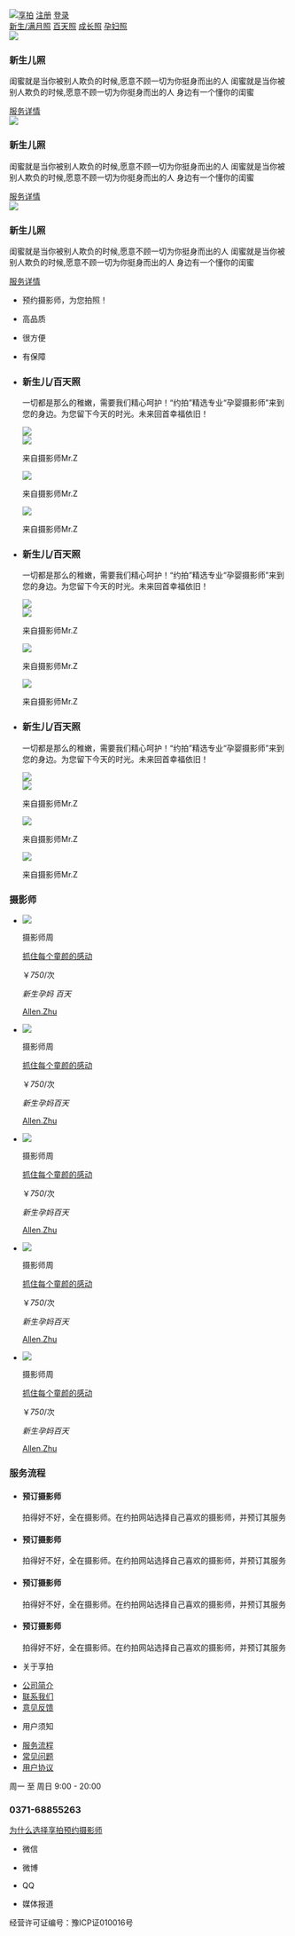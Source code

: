 <!DOCTYPE html>
<html>
<head>
<meta http-equiv="content-type" content="text/html;charset=utf-8">
<title></title>
<meta http-equiv="X-UA-Compatible" content="IE=edge,chrome=1">
<meta name="description" content="">
<meta name="keywords" content="keyword1,keyword2,keyword3..">
<link rel="stylesheet" type="text/css" href="css/main.css">
<script src="js/jquery-1.11.1.min.js" type="text/javascript"></script>
</head>
<body>
<div class="banner">
	<div class="banner-top">
		<a href="#" target="_blank"><img src="images/photo.jpg" alt="享拍"></a>
		<a href="#" target="_blank" class="regist">注册</a>
		<a href="#" target="_blank" class="landing">登录</a>
		<div class="nav">
			<a href="#" target="_blank" class="first-a">新生/满月照</a>
			<a href="#" target="_blank">百天照</a>
			<a href="#" target="_blank">成长照</a>
			<a href="#" target="_blank">孕妇照</a>
		</div>
	</div>
	<div id="focus">
	<div class="focus is-focus">
		<img src="images/banner-pic1.jpg">
		<div class="content">
			<h3>新生儿照</h3>
			<p>闺蜜就是当你被别人欺负的时候,愿意不顾一切为你挺身而出的人 闺蜜就是当你被别人欺负的时候,愿意不顾一切为你挺身而出的人 身边有一个懂你的闺蜜</p>
			<a href="#" target="_blank">服务详情</a>
		</div>
	</div>
	<div class="focus">
		<img src="images/banner-pic2.jpg">
		<div class="content">
			<h3>新生儿照</h3>
			<p>闺蜜就是当你被别人欺负的时候,愿意不顾一切为你挺身而出的人 闺蜜就是当你被别人欺负的时候,愿意不顾一切为你挺身而出的人 身边有一个懂你的闺蜜</p>
			<a href="#" target="_blank">服务详情</a>
		</div>
	</div>
	<div class="focus">
		<img src="images/banner-pic1.jpg">
		<div class="content">
			<h3>新生儿照</h3>
			<p>闺蜜就是当你被别人欺负的时候,愿意不顾一切为你挺身而出的人 闺蜜就是当你被别人欺负的时候,愿意不顾一切为你挺身而出的人 身边有一个懂你的闺蜜</p>
			<a href="#" target="_blank">服务详情</a>
		</div>
	</div>
	</div>
</div>
<div class="wrapper clearfix ">
	<ul class="ul-title">
		<li class="l1"><i></i><p>预约摄影师，为您拍照！<p></li>
		<li class="l2"><i></i><p>高品质</p></li>
		<li class="l3"><i></i><p>很方便</p></li>
		<li class="l4"><i></i><p>有保障</p></li>
	</ul>
	<ul class="ul-content">
		<li class="m1">
			<h3>新生儿/百天照</h3>
			<p>一切都是那么的稚嫩，需要我们精心呵护！“约拍”精选专业“孕婴摄影师”来到您的身边。为您留下今天的时光。未来回首幸福依旧！</p>
			<a href="#" target="_blank"><img src="images/picture1.jpg" class="big-pic"></a>
			<div class="small-pic">
				<a href="#" target="_blank"><img src="images/picture1.jpg"></a>
				<span><i></i><p>来自摄影师Mr.Z</p></span>
			</div>
			<div class="small-pic" class="small-pic-m">
				<a href="#" target="_blank"><img src="images/picture1.jpg"></a>
				<span><i></i><p>来自摄影师Mr.Z</p></span>
			</div>
			<div class="small-pic">
				<a href="#" target="_blank"><img src="images/picture1.jpg"></a>
				<span><i></i><p>来自摄影师Mr.Z</p></span>
			</div>
		</li>
		<li class="m2">
			<h3>新生儿/百天照</h3>
			<p>一切都是那么的稚嫩，需要我们精心呵护！“约拍”精选专业“孕婴摄影师”来到您的身边。为您留下今天的时光。未来回首幸福依旧！</p>
			<a href="#" target="_blank"><img src="images/picture2.jpg"></a>
			<div class="small-pic">
				<a href="#" target="_blank"><img src="images/picture1.jpg"></a>
				<span><i></i><p>来自摄影师Mr.Z</p></span>
			</div>
			<div class="small-pic" class="small-pic-m">
				<a href="#" target="_blank"><img src="images/picture1.jpg"></a>
				<span><i></i><p>来自摄影师Mr.Z</p></span>
			</div>
			<div class="small-pic">
				<a href="#" target="_blank"><img src="images/picture1.jpg"></a>
				<span><i></i><p>来自摄影师Mr.Z</p></span>
			</div>
		</li>
		<li class="m3">
			<h3>新生儿/百天照</h3>
			<p>一切都是那么的稚嫩，需要我们精心呵护！“约拍”精选专业“孕婴摄影师”来到您的身边。为您留下今天的时光。未来回首幸福依旧！</p>
			<a href="#" target="_blank"><img src="images/picture1.jpg" class="big-pic"></a>
			<div class="small-pic">
				<a href="#" target="_blank"><img src="images/picture1.jpg"></a>
				<span><i></i><p>来自摄影师Mr.Z</p></span>
			</div>
			<div class="small-pic" class="small-pic-m">
				<a href="#" target="_blank"><img src="images/picture1.jpg"></a>
				<span><i></i><p>来自摄影师Mr.Z</p></span>
			</div>
			<div class="small-pic">
				<a href="#" target="_blank"><img src="images/picture1.jpg"></a>
				<span><i></i><p>来自摄影师Mr.Z</p></span>
			</div>
		</li>
	</ul>
</div>
<div class="wrap-title">
	<h3>摄影师</h3>
</div>
<div class="shoot clearfix">
	<ul>
		<li>
			<img src="images/picture2.jpg">
			<p class="this-p">摄影师周</p>
			<div class="shoot-con">
				<a href="#" target="_blank"><span>
					抓住每个童颜的感动
				</span></a>
				<div class="radius-img">
					<p>￥<em>750</em>/次</p>
				</div>
				<div class="shoot-l">
					<i>新生</i><i class="shoot-i2">孕妈</i>
					<i class="shoot-i3">百天</i>
					<a href="#" target="_blank"><p>Allen.Zhu</p></a>		
				</div>
			</div>
		</li>
		<li>
			<img src="images/picture2.jpg">
			<p class="this-p">摄影师周</p>
			<div class="shoot-con">
				<a href="#" target="_blank"><span>
					抓住每个童颜的感动
				</span></a>
				<div class="radius-img">
					<p>￥<em>750</em>/次</p>
				</div>
				<div class="shoot-l">
					<i>新生</i><i class="shoot-i2">孕妈</i><i class="shoot-i3">百天</i>
					<a href="#" target="_blank"><p>Allen.Zhu</p></a>
				</div>
			</div>
		</li>
		<li>
			<img src="images/picture2.jpg">
			<p class="this-p">摄影师周</p>
			<div class="shoot-con">
				<a href="#" target="_blank"><span>
					抓住每个童颜的感动
				</span></a>
				<div class="radius-img">
					<p>￥<em>750</em>/次</p>
				</div>
				<div class="shoot-l">
					<i>新生</i><i class="shoot-i2">孕妈</i><i class="shoot-i3">百天</i>
					<a href="#" target="_blank"><p>Allen.Zhu</p></a>
				</div>
			</div>
		</li>
		<li>
			<img src="images/picture2.jpg">
			<p class="this-p">摄影师周</p>
			<div class="shoot-con">
				<a href="#" target="_blank"><span>
					抓住每个童颜的感动
				</span></a>
				<div class="radius-img">
					<p>￥<em>750</em>/次</p>
				</div>
				<div class="shoot-l">
					<i>新生</i><i class="shoot-i2">孕妈</i><i class="shoot-i3">百天</i>
					<a href="#" target="_blank"><p>Allen.Zhu</p></a>
				</div>
			</div>			
		</li>
		<li class="last-l">
			<img src="images/picture2.jpg">
			<p class="this-p">摄影师周</p>
			<div class="shoot-con">
				<a href="#" target="_blank"><span>
					抓住每个童颜的感动
				</span></a>
				<div class="radius-img">
					<p>￥<em>750</em>/次</p>
				</div>
				<div class="shoot-l">
					<i>新生</i><i class="shoot-i2">孕妈</i><i class="shoot-i3">百天</i>
					<a href="#" target="_blank"><p>Allen.Zhu</p></a>
				</div>
			</div>
		</li>
	</ul>
</div>
<div class="wrap-title">
	<h3>服务流程</h3>
</div>
<div class="flow">
	<ul>
		<li class="flow-l1">
			<h4><i></i>预订摄影师</h4>
			<p>拍得好不好，全在摄影师。在约拍网站选择自己喜欢的摄影师，并预订其服务</p>
			<span></span>
		</li>
		<li class="flow-l2">
			<h4><i></i>预订摄影师</h4>
			<p>拍得好不好，全在摄影师。在约拍网站选择自己喜欢的摄影师，并预订其服务</p>
			<span></span>
		</li>
		<li class="flow-l3">
			<h4><i></i>预订摄影师</h4>
			<p>拍得好不好，全在摄影师。在约拍网站选择自己喜欢的摄影师，并预订其服务</p>
			<span></span>
		</li>
		<li class="flow-l4">
			<h4><i></i>预订摄影师</h4>
			<p>拍得好不好，全在摄影师。在约拍网站选择自己喜欢的摄影师，并预订其服务</p>
		</li>
	</ul>
</div>
<div class="footer-wrap">
	<div class="footer">
		<ul>
			<li><p>关于享拍</p></li>
			<li><a href="#" target="_blank">公司简介</a></li>
			<li><a href="#" target="_blank">联系我们</a></li>
			<li><a href="#" target="_blank">意见反馈</a></li>
		</ul>
		<ul>
			<li><p>用户须知</p></li>
			<li><a href="#" target="_blank">服务流程</a></li>
			<li><a href="#" target="_blank">常见问题</a></li>
			<li><a href="#" target="_blank">用户协议 </a></li>
		</ul>
		<div class="footer-m">
			<span><i></i>
			<p>周一 至 周日 9:00 - 20:00</p>
			<h3>0371-68855263</h3></span>
			<div class="quote">
				<i></i>
				<a href="#" target="_blank">
				为什么选择享拍预约摄影师
				</a>
				<i class="quote-e"></i>
			</div>
		</div>
		<div class="media">
			<ul>
				<li>
					<a href="#" target="_blank"></a>
					<p>微信</p>
				</li>
				<li>
					<a href="#" target="_blank" class="media-a1"></a>
					<p>微博</p>
				</li>
				<li>
					<a href="#" target="_blank" class="media-a2"></a>
					<p>QQ</p>
				</li>
				<li>
					<a href="#" target="_blank" class="media-a3"></a>
					<p>媒体报道 </p>
				</li>
			</ul>
		</div>
	</div>
</div>
<div class="footer-bottom">
	<div>
		<p>经营许可证编号：豫ICP证010016号</p>
	</div>
</div>
<script type="text/javascript" src="js/main.js">
</script>
</body>
</html>
